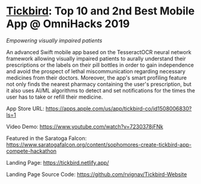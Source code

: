 # [Tickbird](https://apps.apple.com/us/app/tickbird-co/id1508006830?ls=1): Top 10 and 2nd Best Mobile App @ OmniHacks 2019 
*Empowering visually impaired patients*

An advanced Swift mobile app based on the TesseractOCR neural network framework allowing visually impaired patients to aurally understand their prescriptions or the labels on their pill bottles in order to gain independence and avoid the prospect of lethal miscommunication regarding necessary medicines from their doctors. Moreover, the app's smart profiling feature not only finds the nearest pharmacy containing the user's prescription, but it also uses AI/ML algorithms to detect and set notifications for the times the user has to take or refill their medicine.

App Store URL: https://apps.apple.com/us/app/tickbird-co/id1508006830?ls=1

Video Demo: https://www.youtube.com/watch?v=7230378jFNk

Featured in the Saratoga Falcon: https://www.saratogafalcon.org/content/sophomores-create-tickbird-app-compete-hackathon

Landing Page: https://tickbird.netlify.app/

Landing Page Source Code: https://github.com/rvignav/Tickbird-Website
